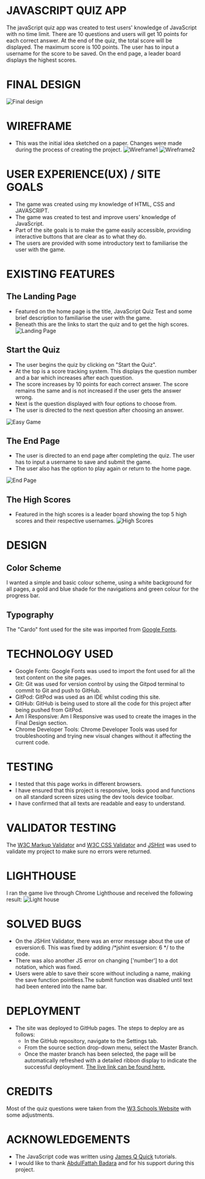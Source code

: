 # JAVASCRIPT QUIZ APP
The javaScript quiz app was created to test users' knowledge of JavaScript with no time limit. There are 10 questions and users will get 10 points for each correct answer.  At the end of the quiz, the total score will be displayed. The maximum score is 100 points. The user has to input a username for the score to be saved. On the end page, a leader board displays the highest scores.                                   

# FINAL DESIGN
![Final design](assets/images/final-design.png)

# WIREFRAME
* This was the initial idea sketched on a paper. Changes were made during the process of creating the project. 
![Wireframe1](assets/images/wireframe-one.png)
![Wireframe2](assets/images/wireframe-two.png)

# USER EXPERIENCE(UX) / SITE GOALS
* The game was created using my knowledge of HTML, CSS and JAVASCRIPT.
* The game was created to test and improve users' knowledge of JavaScript.
* Part of the site goals is to make the game easily accessible, providing interactive buttons that are clear as to what they do. 
* The users are provided with some introductory text to familiarise the user with the game. 

# EXISTING FEATURES
## The Landing Page
* Featured on the home page is the title, JavaScript Quiz Test and some brief description to familiarise the user with the game.  
* Beneath this are the links to start the quiz and to get the high scores. 
![Landing Page](assets/images/landing-page.png)

## Start the Quiz
* The user begins the quiz by clicking on "Start the Quiz".
* At the top is a score tracking system. This displays the question number and a bar which increases after each question. 
* The score increases by 10 points for each correct answer. The score remains the same and is not increased if the user gets the answer wrong. 
* Next is the question displayed with four options to choose from. 
* The user is directed to the next question after choosing an answer. 

![Easy Game](assets/images/easy-game.png)

## The End Page
* The user is directed to an end page after completing the quiz. The user has to input a username to save and submit the game. 
* The user also has the option to play again or return to the home page. 

![End Page](assets/images/end-page.png)

## The High Scores
* Featured in the high scores is a leader board showing the top 5 high scores and their respective usernames. 
![High Scores](assets/images/highscores.png)

# DESIGN
## Color Scheme
I wanted a simple and basic colour scheme, using a white background for all pages, a gold and blue shade for the navigations and green colour for the progress bar. 
## Typography
The "Cardo" font used for the site was imported from [Google Fonts](https://fonts.google.com/).

# TECHNOLOGY USED
* Google Fonts: Google Fonts was used to import the font used for all the text content on the site pages.
* Git: Git was used for version control by using the Gitpod terminal to commit to Git and push to GitHub.
* GitPod: GitPod was used as an IDE whilst coding this site.
* GitHub: GitHub is being used to store all the code for this project after being pushed from GitPod.
* Am I Responsive: Am I Responsive was used to create the images in the Final Design section.
* Chrome Developer Tools: Chrome Developer Tools was used for troubleshooting and trying new visual changes without it affecting the current code.


# TESTING
* I tested that this page works in different browsers.
* I have ensured that this project is responsive, looks good and functions on all standard screen sizes using the dev tools device toolbar.
* I have confirmed that all texts are readable and easy to understand.

# VALIDATOR TESTING
The [W3C Markup Validator](https://validator.w3.org/nu/?doc=https%3A%2F%2Foyindamolabadara.github.io%2Fjavascript-quiz-app%2F) and [W3C CSS Validator](https://jigsaw.w3.org/css-validator/validator?uri=https%3A%2F%2Foyindamolabadara.github.io%2Fjavascript-quiz-app%2F&profile=css3svg&usermedium=all&warning=1&vextwarning=&lang=en) and [JSHint](https://jshint.com/) was used to validate my project to make sure no errors were returned.

# LIGHTHOUSE
I ran the game live through Chrome Lighthouse and received the following result:
![Light house](assets/images/lighthouse.png)

# SOLVED BUGS
* On the JSHint Validator, there was an error message about the use of esversion:6. This was fixed by adding /*jshint esversion: 6 */ to the code. 
* There was also another JS error on changing ['number'] to a dot notation, which was fixed. 
* Users were able to save their score without including a name, making the save function pointless.The submit function was disabled until text had been entered into the name bar.

# DEPLOYMENT
* The site was deployed to GitHub pages. The steps to deploy are as follows:
  * In the GitHub repository, navigate to the Settings tab.
  * From the source section drop-down menu, select the Master Branch.
  * Once the master branch has been selected, the page will be automatically refreshed with a detailed ribbon display to indicate the successful deployment.
[The live link can be found here.](https://oyindamolabadara.github.io/javascript-quiz-test/) 

# CREDITS
Most of the quiz questions were taken from the [W3 Schools Website](https://www.w3schools.com/js/js_quiz.asp) with some adjustments. 

# ACKNOWLEDGEMENTS
  * The JavaScript code was written using [James Q Quick](https://www.youtube.com/c/JamesQQuick/featured) tutorials. 
  * I would like to thank [AbdulFattah Badara](https://github.com/fobadara) and for his support during this project. 